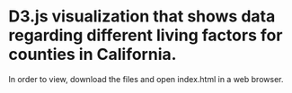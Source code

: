 # D3.js visualization that shows data regarding different living factors for counties in California.  
In order to view, download the files and open index.html in a web browser. 
